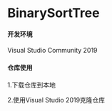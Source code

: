 # **BinarySortTree**

#### 开发环境
Visual Studio Community 2019

#### 仓库使用
1.下载仓库到本地

2.使用Visual Studio 2019克隆仓库
